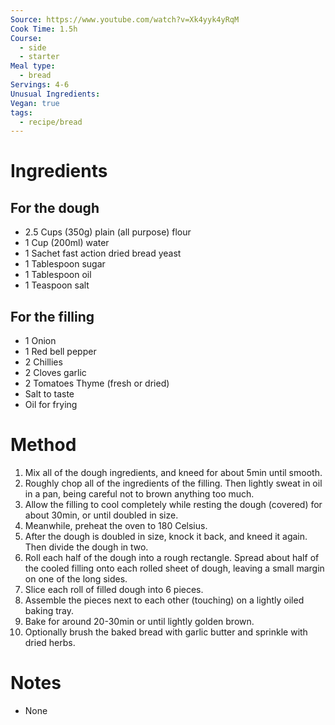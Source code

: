 ```yaml
---
Source: https://www.youtube.com/watch?v=Xk4yyk4yRqM
Cook Time: 1.5h
Course:
  - side
  - starter
Meal type:
  - bread
Servings: 4-6
Unusual Ingredients: 
Vegan: true
tags:
  - recipe/bread
---
```

# Ingredients

## For the dough

- 2.5 Cups (350g) plain (all purpose) flour
- 1 Cup (200ml) water
- 1 Sachet fast action dried bread yeast
- 1 Tablespoon sugar
- 1 Tablespoon oil
- 1 Teaspoon salt

## For the filling

- 1 Onion
- 1 Red bell pepper
- 2 Chillies
- 2 Cloves garlic
- 2 Tomatoes Thyme (fresh or dried)
- Salt to taste
- Oil for frying

# Method

1. Mix all of the dough ingredients, and kneed for about 5min until smooth.
2. Roughly chop all of the ingredients of the filling. Then lightly sweat in oil in a pan, being careful not to brown anything too much.
3. Allow the filling to cool completely while resting the dough (covered) for about 30min, or until doubled in size.
4. Meanwhile, preheat the oven to 180 Celsius.
5. After the dough is doubled in size, knock it back, and kneed it again. Then divide the dough in two.
6. Roll each half of the dough into a rough rectangle. Spread about half of the cooled filling onto each rolled sheet of dough, leaving a small margin on one of the long sides.
7. Slice each roll of filled dough into 6 pieces.
8. Assemble the pieces next to each other (touching) on a lightly oiled baking tray.
9. Bake for around 20-30min or until lightly golden brown.
10. Optionally brush the baked bread with garlic butter and sprinkle with dried herbs.

# Notes

- None